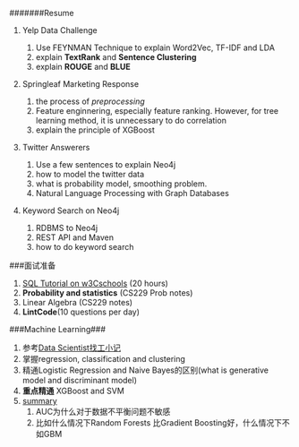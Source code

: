 #######Resume

1. Yelp Data Challenge
    1. Use FEYNMAN Technique to explain Word2Vec, TF-IDF and LDA
    2. explain **TextRank** and **Sentence Clustering**
    3. explain **ROUGE** and **BLUE**

2. Springleaf Marketing Response
    1. the process of *preprocessing*
    2. Feature enginnering, especially feature ranking. However, for tree learning method, it is unnecessary to do correlation
    3. explain the principle of XGBoost

3. Twitter Answerers
    1. Use a few sentences to explain Neo4j
    2. how to model the twitter data
    3. what is probability model, smoothing problem. 
    4. Natural Language Processing with Graph Databases

4. Keyword Search on Neo4j
    1. RDBMS to Neo4j
    2. REST API and Maven
    3. how to do keyword search 

###面试准备
1. [SQL Tutorial on w3Cschools](http://www.w3schools.com/sql/default.asp) (20 hours)
2. **Probability and statistics** (CS229 Prob notes)
3. Linear Algebra (CS229 notes)
4. **LintCode**(10 questions per day)


###Machine Learning###
1. 参考[Data Scientist找工小记](http://www.1point3acres.com/bbs/forum.php?mod=viewthread&tid=187357&extra=page%3D1%26filter%3Dtypeid%26typeid%3D35%26sortid%3D192&page=1)
2. 掌握regression, classification and clustering 
3. 精通Logistic Regression and Naive Bayes的区别(what is generative model and discriminant model)
4. **重点精通** XGBoost and SVM
5. [summary](https://docs.google.com/document/d/1u9GUP_YXEkQ5VAO01I-foU5W2lAUwdjf4npzKVqtxWY/edit?usp=sharing)
    1. AUC为什么对于数据不平衡问题不敏感
    2. 比如什么情况下Random Forests 比Gradient Boosting好，什么情况下不如GBM


